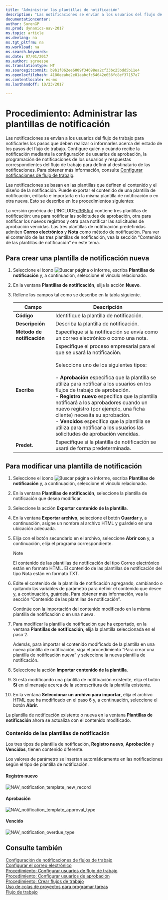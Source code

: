 ```yaml
---
title: "Administrar las plantillas de notificación"
description: "Las notificaciones se envían a los usuarios del flujo de trabajo para notificarles los pasos que deben realizar o informarles acerca del estado de los pasos del flujo de trabajo. Configure quién y cuándo recibe la notificación mediante la configuración de usuarios de aprobación, la programación de notificaciones de los usuarios y respuestas correspondientes del flujo de trabajo para definir al destinatario de las notificaciones. Para obtener más información, vea [Configuración de notificaciones de flujos de trabajo](across-setting-up-workflow-notifications.md)."
documentationcenter: 
author: SorenGP
ms.prod: dynamics-nav-2017
ms.topic: article
ms.devlang: na
ms.tgt_pltfrm: na
ms.workload: na
ms.search.keywords: 
ms.date: 07/01/2017
ms.author: sgroespe
ms.translationtype: HT
ms.sourcegitcommit: b9b1f062ee6009f34698ea2cf33bc25bdd5b11e4
ms.openlocfilehash: 4180eeabe2e81aabcfc54642e656fc8ef37157a7
ms.contentlocale: es-mx
ms.lasthandoff: 10/23/2017

---
```

# <a name="how-to-manage-notification-templates"></a>Procedimiento: Administrar las plantillas de notificación
Las notificaciones se envían a los usuarios del flujo de trabajo para notificarles los pasos que deben realizar o informarles acerca del estado de los pasos del flujo de trabajo. Configure quién y cuándo recibe la notificación mediante la configuración de usuarios de aprobación, la programación de notificaciones de los usuarios y respuestas correspondientes del flujo de trabajo para definir al destinatario de las notificaciones. Para obtener más información, consulte [Configurar notificaciones de flujo de trabajo](across-setting-up-workflow-notifications.md).  

 Las notificaciones se basan en las plantillas que definen el contenido y el diseño de la notificación. Puede exportar el contenido de una plantilla de notificación, editarla e importarla en la misma plantilla de notificación o en otra nueva. Esto se describe en los procedimientos siguientes:  

 La versión genérica de [!INCLUDE[d365fin](includes/d365fin_md.md)] contiene tres plantillas de notificación: una para notificar las solicitudes de aprobación, otra para notificar los nuevos registros y otra para notificar las solicitudes de aprobación vencidas. Las tres plantillas de notificación predefinidas admiten **Correo electrónico** y **Nota** como método de notificación. Para ver el contenido de las tres plantillas de notificación, vea la sección “Contenido de las plantillas de notificación” en este tema.

## <a name="to-create-a-new-notification-template"></a>Para crear una plantilla de notificación nueva  
1.  Seleccione el icono ![Buscar página o informe](media/ui-search/search_small.png "icono Buscar página o informe"), escriba **Plantillas de notificación** y, a continuación, seleccione el vínculo relacionado.  
2.  En la ventana **Plantillas de notificación**, elija la acción **Nuevo**.  
3.  Rellene los campos tal como se describe en la tabla siguiente.  

    |Campo|Descripción|  
    |---------------------------------|---------------------------------------|  
    |**Código**|Identifique la plantilla de notificación.|  
    |**Descripción**|Describa la plantilla de notificación.|  
    |**Método de notificación**|Especifique si la notificación se envía como un correo electrónico o como una nota.|  
    |**Escriba**|Especifique el proceso empresarial para el que se usará la notificación.<br /><br /> Seleccione uno de los siguientes tipos:<br /><br /> -   **Aprobación** especifica que la plantilla se utiliza para notificar a los usuarios en los flujos de trabajo de aprobación.<br />-   **Registro nuevo** especifica que la plantilla notificará a los aprobadores cuando un nuevo registro (por ejemplo, una ficha cliente) necesita su aprobación.<br />-   **Vencidos** especifica que la plantilla se utiliza para notificar a los usuarios las solicitudes de aprobación vencidas.|  
    |**Predet.**|Especifique si la plantilla de notificación se usará de forma predeterminada.|  

## <a name="to-modify-a-notification-template"></a>Para modificar una plantilla de notificación  
1.  Seleccione el icono ![Buscar página o informe](media/ui-search/search_small.png "icono Buscar página o informe"), escriba **Plantillas de notificación** y, a continuación, seleccione el vínculo relacionado.  
2.  En la ventana **Plantillas de notificación**, seleccione la plantilla de notificación que desea modificar.  
3.  Seleccione la acción **Exportar contenido de la plantilla**.  
4.  En la ventana **Exportar archivo**, seleccione el botón **Guardar** y, a continuación, asigne un nombre al archivo HTML y guárdelo en una ubicación adecuada.  
5.  Elija con el botón secundario en el archivo, seleccione **Abrir con** y, a continuación, elija el programa correspondiente.  

    > [!NOTE]  
    >  El contenido de las plantillas de notificación del tipo Correo electrónico están en formato HTML. El contenido de las plantillas de notificación del tipo Nota están en formato TXT.  
6.  Edite el contenido de la plantilla de notificación agregando, cambiando o quitando las variables de parámetro para definir el contenido que desee y, a continuación, guárdela. Para obtener más información, vea la sección “Contenido de las plantillas de notificación”.  

    Continúe con la importación del contenido modificado en la misma plantilla de notificación o en una nueva.  
7.  Para modificar la plantilla de notificación que ha exportado, en la ventana **Plantillas de notificación**, elija la plantilla seleccionada en el paso 2.  

    Además, para importar el contenido modificado de la plantilla en una nueva plantilla de notificación, siga el procedimiento “Para crear una plantilla de notificación nueva” y seleccione la nueva plantilla de notificación.  
8.  Seleccione la acción **Importar contenido de la plantilla**.  
9. Si está modificando una plantilla de notificación existente, elija el botón **Sí** en el mensaje acerca de la sobrescritura de la plantilla existente.  
10. En la ventana **Seleccionar un archivo para importar**, elija el archivo HTML que ha modificado en el paso 6 y, a continuación, seleccione el botón **Abrir**.  

La plantilla de notificación existente o nueva en la ventana **Plantillas de notificación** ahora se actualiza con el contenido modificado.  

### <a name="content-of-the-notification-templates"></a>Contenido de las plantillas de notificación  
Los tres tipos de plantilla de notificación, **Registro nuevo**, **Aprobación** y **Vencidos**, tienen contenido diferente.  

Los valores de parámetro se insertan automáticamente en las notificaciones según el tipo de plantilla de notificación.  

#### <a name="new-record"></a>Registro nuevo  
 ![NAV_notification_template_new_record](media/nav_notification_template_new_record.png "NAV_notification_template_new_record")  

#### <a name="approval"></a>Aprobación  
 ![NAV_notification_template_approval_type](media/nav_notification_template_approval_type.png "NAV_notification_template_approval_type")  

#### <a name="overdue"></a>Vencido  
 ![NAV_notification_overdue_type](media/nav_notification_overdue_type.png "NAV_notification_overdue_type")  

## <a name="see-also"></a>Consulte también  
 [Configuración de notificaciones de flujos de trabajo](across-setting-up-workflow-notifications.md)   
 [Configurar el correo electrónico](madeira-how-setup-email.md)   
 [Procedimiento: Configurar usuarios de flujo de trabajo](across-how-to-set-up-workflow-users.md)   
 [Procedimiento: Configurar usuarios de aprobación](across-how-to-set-up-approval-users.md)   
 [Procedimiento: Crear flujos de trabajo](across-how-to-create-workflows.md)   
 [Uso de colas de proyectos para programar tareas](admin-job-queues-schedule-tasks.md)   
 [Flujo de trabajo](across-workflow.md)   

